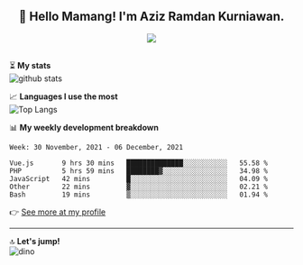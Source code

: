 <h2 align="center">👋 Hello Mamang! I'm Aziz Ramdan Kurniawan.</h2>  
<p align="center">
  <img src="https://komarev.com/ghpvc/?username=azizramdan"> <br><br>
</p>
    
⏳ **My stats**  
![github stats](https://github-readme-stats.vercel.app/api?username=azizramdan&show_icons=true&count_private=true&title_color=000&hide_border=true&hide_title=true)  

📈 **Languages I use the most**  
![Top Langs](https://github-readme-stats.vercel.app/api/top-langs/?username=azizramdan&layout=compact&langs_count=6&hide=tsql&hide_border=true&hide_title=true&exclude_repo=Futsal-Go,Futsal-Go-Admin,Sistem-Informasi-Sensus-Harian-Rawat-Inap)  

📊 **My weekly development breakdown**
<!--START_SECTION:waka-->
```text
Week: 30 November, 2021 - 06 December, 2021

Vue.js       9 hrs 30 mins   ██████████████░░░░░░░░░░░   55.58 % 
PHP          5 hrs 59 mins   ████████▓░░░░░░░░░░░░░░░░   34.98 % 
JavaScript   42 mins         █░░░░░░░░░░░░░░░░░░░░░░░░   04.09 % 
Other        22 mins         ▓░░░░░░░░░░░░░░░░░░░░░░░░   02.21 % 
Bash         19 mins         ▒░░░░░░░░░░░░░░░░░░░░░░░░   01.94 % 
```
<!--END_SECTION:waka-->
👉 [See more at my profile](https://wakatime.com/@azizramdan)
***
🔝 **Let's jump!**  
![dino](https://raw.githubusercontent.com/azizramdan/azizramdan/master/dino.gif)  
